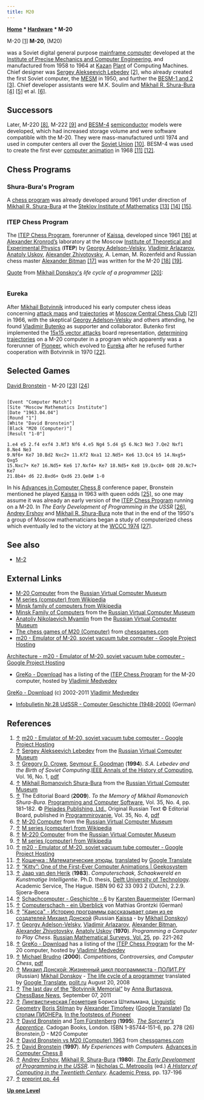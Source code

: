 ```yaml
---
title: M20
---
```

**[Home](Home "Home") \* [Hardware](Hardware "Hardware") \* M-20**



 [](http://code.google.com/p/m20/) M-20 <a id="cite-note-1" href="#cite-ref-1">[1]</a> 
**M-20**, (M20)  

was a Soviet digital general purpose [mainframe computer](https://en.wikipedia.org/wiki/Mainframe_computer) developed at the [Institute of Precise Mechanics and Computer Engineering](https://en.wikipedia.org/wiki/Lebedev_Institute_of_Precision_Mechanics_and_Computer_Engineering), and manufactured from 1958 to 1964 at [Kazan](https://en.wikipedia.org/wiki/Kazan) [Plant](https://en.wikipedia.org/wiki/Plant_%28disambiguation%29) of Computing Machines. Chief designer was [Sergey Alekseevich Lebedev](https://en.wikipedia.org/wiki/Sergey_Alexeyevich_Lebedev) <a id="cite-note-2" href="#cite-ref-2">[2]</a>, who already created the first Soviet computer, the [MESM](https://en.wikipedia.org/wiki/History_of_computer_hardware_in_Soviet_Bloc_countries#MESM) in 1950, and further the [BESM-1 and 2](https://en.wikipedia.org/wiki/BESM#BESM-1) <a id="cite-note-3" href="#cite-ref-3">[3]</a>. Chief developer assistants were M.K. Soulim and [Mikhail R. Shura-Bura](Mikhail_R._Shura-Bura "Mikhail R. Shura-Bura") <a id="cite-note-4" href="#cite-ref-4">[4]</a> <a id="cite-note-5" href="#cite-ref-5">[5]</a> et al. <a id="cite-note-6" href="#cite-ref-6">[6]</a>. 



## Successors


Later, M-220 <a id="cite-note-8" href="#cite-ref-8">[8]</a>, M-222 <a id="cite-note-9" href="#cite-ref-9">[9]</a> and [BESM-4](https://en.wikipedia.org/wiki/BESM) [semiconductor](https://en.wikipedia.org/wiki/Semiconductor) models were developed, which had increased storage volume and were software compatible with the M-20. They were mass-manufactured until 1974 and used in computer centers all over the [Soviet Union](https://en.wikipedia.org/wiki/Soviet_Union) <a id="cite-note-10" href="#cite-ref-10">[10]</a>. BESM-4 was used to create the first ever [computer animation](https://en.wikipedia.org/wiki/Computer_animation) in 1968 <a id="cite-note-11" href="#cite-ref-11">[11]</a> <a id="cite-note-12" href="#cite-ref-12">[12]</a>.



## Chess Programs


### Shura-Bura's Program


A [chess program](Shura-Bura%27s_Program "Shura-Bura's Program") was already developed around 1961 under direction of [Mikhail R. Shura-Bura](Mikhail_R._Shura-Bura "Mikhail R. Shura-Bura") at the [Steklov Institute of Mathematics](https://en.wikipedia.org/wiki/Steklov_Institute_of_Mathematics) <a id="cite-note-13" href="#cite-ref-13">[13]</a> <a id="cite-note-14" href="#cite-ref-14">[14]</a> <a id="cite-note-15" href="#cite-ref-15">[15]</a>.



### ITEP Chess Program


The [ITEP Chess Program](ITEP_Chess_Program "ITEP Chess Program"), forerunner of [Kaissa](Kaissa "Kaissa"), developed since 1961 <a id="cite-note-16" href="#cite-ref-16">[16]</a> at [Alexander Kronrod’s](Alexander_Kronrod "Alexander Kronrod") laboratory at the Moscow [Institute of Theoretical and Experimental Physics](Institute_of_Theoretical_and_Experimental_Physics "Institute of Theoretical and Experimental Physics") (**ITEP**) by [Georgy Adelson-Velsky](Georgy_Adelson-Velsky "Georgy Adelson-Velsky"), [Vladimir Arlazarov](Vladimir_Arlazarov "Vladimir Arlazarov"), [Anatoly Uskov](Anatoly_Uskov "Anatoly Uskov"), [Alexander Zhivotovsky](Alexander_Zhivotovsky "Alexander Zhivotovsky"), A. Leman, M. Rozenfeld and Russian chess master [Alexander Bitman](Alexander_Bitman "Alexander Bitman") <a id="cite-note-17" href="#cite-ref-17">[17]</a> was written for the M-20 <a id="cite-note-18" href="#cite-ref-18">[18]</a> <a id="cite-note-19" href="#cite-ref-19">[19]</a>.

[Quote](Template:Quote_Donskoy_on_Hashing "Template:Quote Donskoy on Hashing") from [Mikhail Donskoy's](Mikhail_Donskoy "Mikhail Donskoy") *life cycle of a programmer* <a id="cite-note-20" href="#cite-ref-20">[20]</a>:




```C++When I was in high school I learned to program on the M-20 ... In the group of programmers at [Institute of Theoretical and Experimental Physics](Institute_of_Theoretical_and_Experimental_Physics "Institute of Theoretical and Experimental Physics"), where computing work was done on [nuclear physics](https://en.wikipedia.org/wiki/Nuclear_physics) on the M-20, they came up with [arrays](Array "Array"), [lists](Linked_List "Linked List"), the need for [subroutines](https://en.wikipedia.org/wiki/Subroutine) and more. One of my teachers, [Georgy Adelson-Velsky](Georgy_Adelson-Velsky "Georgy Adelson-Velsky") came up with a [hash memory](Hash_Table "Hash Table"). Details can be found in another of my teachers - [Alexander Kronrod](Alexander_Kronrod "Alexander Kronrod") "Conversations about programming". Even before [Dijkstra's](Mathematician#EWDijkstra "Mathematician") basic principles of [structured programming](https://en.wikipedia.org/wiki/Structured_programming) was known, [Alexander Brudno](Alexander_Brudno "Alexander Brudno") published the book "Programming in meaningful notation." There was also created the first chess program ... The [chess program ITEP](ITEP_Chess_Program "ITEP Chess Program"), the predecessor of [Kaissa](Kaissa "Kaissa") fit in memory of M-20, namely in 4096 cells, each of which has a 48-bit ...

```

### Eureka


After [Mikhail Botvinnik](Mikhail_Botvinnik "Mikhail Botvinnik") introduced his early computer chess ideas concerning [attack maps](Attack_and_Defend_Maps "Attack and Defend Maps") and [trajectories](Trajectory "Trajectory") at [Moscow Central Chess Club](https://en.wikipedia.org/wiki/Chess_Centres) <a id="cite-note-21" href="#cite-ref-21">[21]</a> in 1966, with the skeptical [Georgy Adelson-Velsky](Georgy_Adelson-Velsky "Georgy Adelson-Velsky") and others attending, he found [Vladimir Butenko](index.php?title=Vladimir_Butenko&action=edit&redlink=1 "Vladimir Butenko (page does not exist)") as supporter and collaborator. Butenko first implemented the [15x15 vector attacks](Vector_Attacks "Vector Attacks") board representation, [determining trajectories](Distance#15x15 "Distance") on a M-20 computer in a program which apparently was a forerunner of [Pioneer](Pioneer "Pioneer"), which evolved to [Eureka](index.php?title=Eureka&action=edit&redlink=1 "Eureka (page does not exist)") after he refused further cooperation with Botvinnik in 1970 <a id="cite-note-22" href="#cite-ref-22">[22]</a>.




## Selected Games


[David Bronstein](David_Bronstein "David Bronstein") - M-20 <a id="cite-note-23" href="#cite-ref-23">[23]</a> <a id="cite-note-24" href="#cite-ref-24">[24]</a>




```

[Event "Computer Match"]
[Site "Moscow Mathematics Institute"]
[Date "1963.04.04"]
[Round "1"]
[White "David Bronstein"]
[Black "M20 (Computer)"]
[Result "1-0"]

1.e4 e5 2.f4 exf4 3.Nf3 Nf6 4.e5 Ng4 5.d4 g5 6.Nc3 Ne3 7.Qe2 Nxf1 8.Ne4 Ne3 
9.Nf6+ Ke7 10.Bd2 Nxc2+ 11.Kf2 Nxa1 12.Nd5+ Ke6 13.Qc4 b5 14.Nxg5+ Qxg5 
15.Nxc7+ Ke7 16.Nd5+ Ke6 17.Nxf4+ Ke7 18.Nd5+ Ke8 19.Qxc8+ Qd8 20.Nc7+ Ke7
21.Bb4+ d6 22.Bxd6+ Qxd6 23.Qe8# 1-0

```

In his [Advances in Computer Chess 8](Advances_in_Computer_Chess_8 "Advances in Computer Chess 8") conference paper, Bronstein mentioned he played [Kaissa](Kaissa "Kaissa") in 1963 with queen odds <a id="cite-note-25" href="#cite-ref-25">[25]</a>, so one may assume it was already an early version of the [ITEP Chess Program](ITEP_Chess_Program "ITEP Chess Program") running on a M-20. In *The Early Development of Programming in the USSR* <a id="cite-note-26" href="#cite-ref-26">[26]</a>, [Andrey Ershov](Mathematician#Ershov "Mathematician") and [Mikhail R. Shura-Bura](Mikhail_R._Shura-Bura "Mikhail R. Shura-Bura") note that in the end of the 1950's a group of Moscow mathematicians began a study of computerized chess which eventually led to the victory at the [WCCC 1974](WCCC_1974 "WCCC 1974") <a id="cite-note-27" href="#cite-ref-27">[27]</a>.



## See also


* [M-2](M-2 "M-2")


## External Links


* [M-20 Computer](http://www.computer-museum.ru/english/m20.htm) from the [Russian Virtual Computer Museum](Russian_Virtual_Computer_Museum "Russian Virtual Computer Museum")
* [M series (computer) from Wikipedia](https://en.wikipedia.org/wiki/M_series_%28computer%29)
* [Minsk family of computers from Wikipedia](https://en.wikipedia.org/wiki/Minsk_family_of_computers)
* [Minsk Family of Computers](http://www.computer-museum.ru/english/minsk0.htm) from the [Russian Virtual Computer Museum](Russian_Virtual_Computer_Museum "Russian Virtual Computer Museum")
* [Anatoliy Nikolaevich Myamlin](http://www.computer-museum.ru/english/galglory_en/Myamlin.htm) from the [Russian Virtual Computer Museum](Russian_Virtual_Computer_Museum "Russian Virtual Computer Museum")
* [The chess games of M20 (Computer)](http://www.chessgames.com/perl/chessplayer?pid=70655) from [chessgames.com](http://www.chessgames.com/index.html)
* [m20 - Emulator of M-20, soviet vacuum tube computer - Google Project Hosting](http://code.google.com/p/m20/)


 [Architecture - m20 - Emulator of M-20, soviet vacuum tube computer - Google Project Hosting](http://code.google.com/p/m20/wiki/Architecture)
* [GreKo - Download](http://sites.google.com/site/grekochess/) has a listing of the [ITEP Chess Program](ITEP_Chess_Program "ITEP Chess Program") for the M-20 computer, hosted by [Vladimir Medvedev](Vladimir_Medvedev "Vladimir Medvedev")


 [GreKo - Download](http://greko.110mb.com/index.html) (c) 2002-2011 [Vladimir Medvedev](Vladimir_Medvedev "Vladimir Medvedev")
* [Infobulletin Nr.28 UdSSR - Computer Geschichte (1948-2000)](http://www.eser-ddr.de/InfobulletinNr.2811-2001AssoziationComputergeschichte_de.htm) (German)


## References


1. <a id="cite-ref-1" href="#cite-note-1">↑</a> [m20 - Emulator of M-20, soviet vacuum tube computer - Google Project Hosting](http://code.google.com/p/m20/)
2. <a id="cite-ref-2" href="#cite-note-2">↑</a> [Sergey Alekseevich Lebedev](http://www.computer-museum.ru/english/galglory_en/Lebedev.htm) from the [Russian Virtual Computer Museum](Russian_Virtual_Computer_Museum "Russian Virtual Computer Museum")
3. <a id="cite-ref-3" href="#cite-note-3">↑</a> [Gregory D. Crowe](http://dl.acm.org/author_page.cfm?id=81430666284&coll=DL&dl=ACM&trk=0&cfid=243855333&cftoken=87926302), [Seymour E. Goodman](http://www.informatik.uni-trier.de/~ley/pers/hd/g/Goodman:Seymour_E=) (**1994**). *S.A. Lebedev and the Birth of Soviet Computing*.[IEEE Annals of the History of Computing](https://en.wikipedia.org/wiki/IEEE_Annals_of_the_History_of_Computing), Vol. 16, No. 1, [pdf](http://devcistp.gatech.edu/sites/devcistp.gatech.edu/files/lebedev_and_the_birth_of_soviet_computing.pdf)
4. <a id="cite-ref-4" href="#cite-note-4">↑</a> [Mikhail Romanovich Shura-Bura](http://www.computer-museum.ru/english/galglory_en/Shura-Bura.htm) from the [Russian Virtual Computer Museum](Russian_Virtual_Computer_Museum "Russian Virtual Computer Museum")
5. <a id="cite-ref-5" href="#cite-note-5">↑</a> The Editorial Board (**2009**). *To the Memory of Mikhail Romanovich Shura-Bura*. [Programming and Computer Software](http://www.springer.com/computer/journal/11086), Vol. 35, No. 4, pp. 181–182. © [Pleiades Publishing, Ltd.](http://www.maikonline.com/maik/about.do?tileName=about.copyright), Original Russian Text © Editorial Board, published in [Programmirovanie](http://www.maik.ru/cgi-perl/journal.pl?name=procom&page=main), Vol. 35, No. 4, [pdf](http://link.springer.com/content/pdf/10.1134%2FS036176880904001X.pdf)
6. <a id="cite-ref-6" href="#cite-note-6">↑</a> [M-20 Computer](http://www.computer-museum.ru/english/m20.htm) from the [Russian Virtual Computer Museum](Russian_Virtual_Computer_Museum "Russian Virtual Computer Museum")
7. <a id="cite-ref-7" href="#cite-note-7">↑</a> [M series (computer) from Wikipedia](https://en.wikipedia.org/wiki/M_series_%28computer%29)
8. <a id="cite-ref-8" href="#cite-note-8">↑</a> [M-220 Computer](http://www.computer-museum.ru/english/m220.htm) from the [Russian Virtual Computer Museum](Russian_Virtual_Computer_Museum "Russian Virtual Computer Museum")
9. <a id="cite-ref-9" href="#cite-note-9">↑</a> [M series (computer) from Wikipedia](https://en.wikipedia.org/wiki/M_series_%28computer%29)
10. <a id="cite-ref-10" href="#cite-note-10">↑</a> [m20 - Emulator of M-20, soviet vacuum tube computer - Google Project Hosting](http://code.google.com/p/m20/)
11. <a id="cite-ref-11" href="#cite-note-11">↑</a> [Кошечка : Математические этюды](http://www.etudes.ru/ru/etudes/cat/), [translated](http://translate.google.com/translate?sl=ru&tl=en&js=n&prev=_t&hl=de&ie=UTF-8&u=http%3A%2F%2Fwww.etudes.ru%2Fru%2Fetudes%2Fcat%2F) by [Google Translate](https://en.wikipedia.org/wiki/Google_Translate)
12. <a id="cite-ref-12" href="#cite-note-12">↑</a> [“Kitty”: One of the First-Ever Computer Animations | Geekosystem](http://www.geekosystem.com/kitty-computer-animation-russia-1968-video/)
13. <a id="cite-ref-13" href="#cite-note-13">↑</a> [Jaap van den Herik](Jaap_van_den_Herik "Jaap van den Herik") (**1983**). *Computerschaak, Schaakwereld en Kunstmatige Intelligentie*. Ph.D. thesis, [Delft University of Technology](Delft_University_of_Technology "Delft University of Technology"). Academic Service, The Hague. ISBN 90 62 33 093 2 (Dutch), 2.2.9. Sjoera-Boera
14. <a id="cite-ref-14" href="#cite-note-14">↑</a> [Schachcomputer - Geschichte - 6](http://www.schachcomputer.at/gesch6.htm) by [Karsten Bauermeister](Karsten_Bauermeister "Karsten Bauermeister") (German)
15. <a id="cite-ref-15" href="#cite-note-15">↑</a> [Computerschach - ein Überblick](http://www.dsk1931ev.de/Computerschach/computer.htm) von Mathias Grontzki (German)
16. <a id="cite-ref-16" href="#cite-note-16">↑</a> ["Каисса" - Историю программы рассказывает один из ее создателей Михаил Донской](http://adamant1.fromru.com/kaissa.html) (Russian [Kaissa](Kaissa "Kaissa") - by [Mikhail Donskoy](Mikhail_Donskoy "Mikhail Donskoy"))
17. <a id="cite-ref-17" href="#cite-note-17">↑</a> [Georgy Adelson-Velsky](Georgy_Adelson-Velsky "Georgy Adelson-Velsky"), [Vladimir Arlazarov](Vladimir_Arlazarov "Vladimir Arlazarov"), [Alexander Bitman](Alexander_Bitman "Alexander Bitman"), [Alexander Zhivotovsky](Alexander_Zhivotovsky "Alexander Zhivotovsky"), [Anatoly Uskov](Anatoly_Uskov "Anatoly Uskov") (**1970**). *Programming a Computer to Play Chess*. [Russian Mathematical Surveys, Vol. 25](http://iopscience.iop.org/0036-0279/25/2), pp. 221-262
18. <a id="cite-ref-18" href="#cite-note-18">↑</a> [GreKo - Download](http://sites.google.com/site/grekochess/) has a listing of the [ITEP Chess Program](ITEP_Chess_Program "ITEP Chess Program") for the M-20 computer, hosted by [Vladimir Medvedev](Vladimir_Medvedev "Vladimir Medvedev")
19. <a id="cite-ref-19" href="#cite-note-19">↑</a> [Michael Brudno](http://www.cs.toronto.edu/~brudno/) (**2000**). *Competitions, Controversies, and Computer Chess*, [pdf](http://www.cs.toronto.edu/%7Ebrudno/essays/cchess.pdf)
20. <a id="cite-ref-20" href="#cite-note-20">↑</a> [Михаил Донской: Жизненный цикл программиста - ПОЛИТ.РУ](http://www.polit.ru/article/2008/08/20/programmist/) (Russian) [Mikhail Donskoy](Mikhail_Donskoy "Mikhail Donskoy") - [The life cycle of a programmer](http://translate.google.com/translate?sl=ru&tl=en&js=n&prev=_t&hl=en&ie=UTF-8&u=http%3A%2F%2Fwww.polit.ru%2Farticle%2F2008%2F08%2F20%2Fprogrammist%2F) translated by [Google Translate](https://en.wikipedia.org/wiki/Google_Translate), [polit.ru](https://www.facebook.com/politru) August 20, 2008
21. <a id="cite-ref-21" href="#cite-note-21">↑</a> [The last day of the “Botvinnik Memorial”](http://en.chessbase.com/home/TabId/211/PostId/4007513) by [Anna Burtasova](http://de.wikipedia.org/wiki/Anna_Denissowna_Burtassowa), [ChessBase News](ChessBase "ChessBase"), September 07, 2011
22. <a id="cite-ref-22" href="#cite-note-22">↑</a> [Лингвистическая Геометрия](http://atimopheyev.narod.ru/Frame/index.html) Бориса Штильмана, [Linguistic Geometry](http://translate.googleusercontent.com/translate_c?hl=de&ie=UTF8&prev=_t&rurl=translate.google.com&sl=ru&tl=en&u=http://atimopheyev.narod.ru/Frame/index.html&usg=ALkJrhjGqyvJey-MTGqcGxzMU53Od0Y7VQ) [Boris Stilman](Boris_Stilman "Boris Stilman") by [Alexander Timofeev](Alexander_Timofeev "Alexander Timofeev") ([Google Translate](https://en.wikipedia.org/wiki/Google_Translate))
[По стопам ПИОНЕРа](http://atimopheyev.narod.ru/AfterPIONEER/index.html), [In the footsteps of Pioneer](http://translate.googleusercontent.com/translate_c?hl=de&ie=UTF8&prev=_t&rurl=translate.google.com&sl=ru&tl=en&u=http://atimopheyev.narod.ru/AfterPIONEER/index.html&usg=ALkJrhh0I8eGI93tpR27m-YIWUnG3l5SjA)
23. <a id="cite-ref-23" href="#cite-note-23">↑</a> [David Bronstein](David_Bronstein "David Bronstein") and [Tom Fürstenberg](Tom_F%C3%BCrstenberg "Tom Fürstenberg") (**1995**). *[The Sorcerer's Apprentice](Tom_F%C3%BCrstenberg#TheSorcerersApprentice "Tom Fürstenberg")*. Cadogan Books, London. ISBN 1-85744-151-6, pp. 278 (26) Bronstein,D - M20 Computer
24. <a id="cite-ref-24" href="#cite-note-24">↑</a> [David Bronstein vs M20 (Computer) 1963](http://www.chessgames.com/perl/chessgame?gid=1238081) from [chessgames.com](http://www.chessgames.com/index.html)
25. <a id="cite-ref-25" href="#cite-note-25">↑</a> [David Bronstein](David_Bronstein "David Bronstein") (**1997**). *My Experiences with Computers.* [Advances in Computer Chess 8](Advances_in_Computer_Chess_8 "Advances in Computer Chess 8")
26. <a id="cite-ref-26" href="#cite-note-26">↑</a> [Andrey Ershov](Mathematician#Ershov "Mathematician"), [Mikhail R. Shura-Bura](Mikhail_R._Shura-Bura "Mikhail R. Shura-Bura") (**1980**). *[The Early Development of Programming in the USSR](http://ershov.iis.nsk.su/archive/eaindex.asp?lang=2&gid=910)*. in [Nicholas C. Metropolis](https://en.wikipedia.org/wiki/Nicholas_C._Metropolis) (ed.) *[A History of Computing in the Twentieth Century](http://dl.acm.org/citation.cfm?id=578384)*. [Academic Press](https://en.wikipedia.org/wiki/Academic_Press), pp. 137-196
 27. <a id="cite-ref-27" href="#cite-note-27">↑</a> [preprint pp. 44](http://ershov.iis.nsk.su/archive/eaimage.asp?did=28792&fileid=173671) 

**[Up one Level](Hardware "Hardware")**







 
